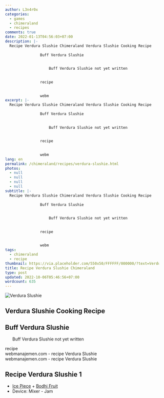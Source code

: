 ```yaml
---
author: L3n4r0x
categories:
  - games
  - chimeraland
  - recipes
comments: true
date: 2022-01-13T04:56:03+07:00
description: |-
  Recipe Verdura Slushie Chimeraland Verdura Slushie Cooking Recipe
                
                Buff Verdura Slushie
                
                  
                    Buff Verdura Slushie not yet written
                  
                
                recipe
              
              
                webm
excerpt: |-
  Recipe Verdura Slushie Chimeraland Verdura Slushie Cooking Recipe
                
                Buff Verdura Slushie
                
                  
                    Buff Verdura Slushie not yet written
                  
                
                recipe
              
              
                webm
lang: en
permalink: /chimeraland/recipes/verdura-slushie.html
photos:
  - null
  - null
  - null
  - null
subtitle: |-
  Recipe Verdura Slushie Chimeraland Verdura Slushie Cooking Recipe
                
                Buff Verdura Slushie
                
                  
                    Buff Verdura Slushie not yet written
                  
                
                recipe
              
              
                webm
tags:
  - chimeraland
  - recipe
thumbnail: https://via.placeholder.com/550x50/FFFFFF/000000/?text=Verdura Slushie
title: Recipe Verdura Slushie Chimeraland
type: post
updated: 2022-10-06T05:46:56+07:00
wordcount: 635
---
```


<link
  rel="stylesheet"
  href="https://rawcdn.githack.com/dimaslanjaka/Web-Manajemen/870a349/css/bootstrap-5-3-0-alpha3-wrapper.css"
/>
<section id="bootstrap-wrapper">
  <div data-bs-theme="dark">
    <div class="card mb-2">
      <div class="card-body">
        <div class="row g-0">
          <div class="col-sm-4 position-relative mb-2">
            <img
              src="https://via.placeholder.com/600"
              class="card-img fit-cover w-100 h-100"
              alt="Verdura Slushie"
              data-fancybox="true"
            />
          </div>
          <div class="col-sm-8 mb-2">
            <div class="card-body">
              <div class="d-flex flex-row align-items-center mb-3">
                <h2 class="fs-5">Verdura Slushie Cooking Recipe</h2>
              </div>
              <h2 class="card-title fs-5">Buff Verdura Slushie</h2>
              <div class="card-text">
                <ul>
                  Buff Verdura Slushie not yet written
                </ul>
              </div>
              <span class="badge rounded-pill">recipe</span>
            </div>
            <div class="card-footer text-end text-muted mt-auto">
              webmanajemen.com - recipe Verdura Slushie
            </div>
          </div>
        </div>
      </div>
      <div class="card-footer text-end text-muted">
        webmanajemen.com - recipe Verdura Slushie
      </div>
    </div>
    <div class="row mb-2">
      <div class="col-12 col-lg-6 recipe-item mb-2">
        <div class="card">
          <div class="card-body">
            <h2 class="card-title fs-5">Recipe Verdura Slushie 1</h2>
            <div class="card-text">
              <ul>
                <li>
                  <a
                    class="text-decoration-none text-primary"
                    href="/chimeraland/materials/ice-piece.html"
                    >Ice Piece</a
                  ><span> + </span
                  ><a
                    class="text-decoration-none text-primary"
                    href="/chimeraland/materials/bodhi-fruit.html"
                    >Bodhi Fruit</a
                  >
                </li>
                <li>Device: Mixer - Jam</li>
              </ul>
            </div>
          </div>
        </div>
      </div>
    </div>
  </div>
</section>